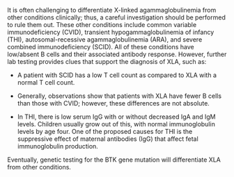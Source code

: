 It is often challenging to differentiate X-linked agammaglobulinemia from other conditions clinically; thus, a careful investigation should be performed to rule them out. These other conditions include common variable immunodeficiency (CVID), transient hypogammaglobulinemia of infancy (THI), autosomal-recessive agammaglobulinemia (ARA), and severe combined immunodeficiency (SCID). All of these conditions have low/absent B cells and their associated antibody response. However, further lab testing provides clues that support the diagnosis of XLA, such as:

- A patient with SCID has a low T cell count as compared to XLA with a normal T cell count.

- Generally, observations show that patients with XLA have fewer B cells than those with CVID; however, these differences are not absolute.

- In THI, there is low serum IgG with or without decreased IgA and IgM levels. Children usually grow out of this, with normal immunoglobulin levels by age four. One of the proposed causes for THI is the suppressive effect of maternal antibodies (IgG) that affect fetal immunoglobulin production.

Eventually, genetic testing for the BTK gene mutation will differentiate XLA from other conditions.